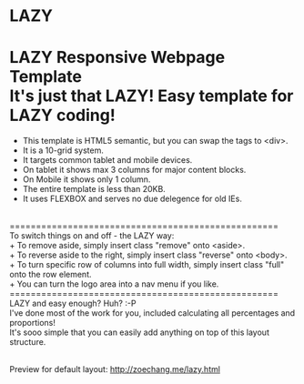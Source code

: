 # LAZY
LAZY Responsive Webpage Template<br>
It's just that LAZY! Easy template for LAZY coding!
===================================================
+ This template is HTML5 semantic, but you can swap the tags to &lt;div&gt;.
+ It is a 10-grid system.
+ It targets common tablet and mobile devices.
+ On tablet it shows max 3 columns for major content blocks.
+ On Mobile it shows only 1 column.
+ The entire template is less than 20KB.
+ It uses FLEXBOX and serves no due delegence for old IEs.
<br>
===================================================
<br>
To switch things on and off - the LAZY way:<br>
+ To remove aside, simply insert class "remove" onto &lt;aside&gt;.<br>
+ To reverse aside to the right, simply insert class "reverse" onto &lt;body&gt;.<br>
+ To turn specific row of columns into full width, simply insert class "full" onto the row element.<br>
+ You can turn the logo area into a nav menu if you like.
<br>
===================================================
<br>
LAZY and easy enough? Huh? :-P<br>
I've done most of the work for you, included calculating all percentages and proportions!<br>
It's sooo simple that you can easily add anything on top of this layout structure.<br><br>

Preview for default layout: http://zoechang.me/lazy.html

